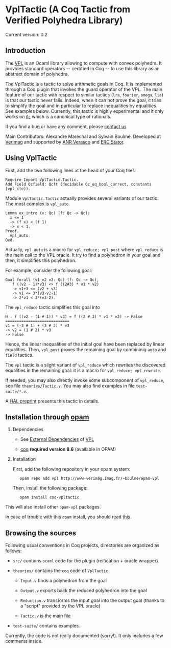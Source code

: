 # VplTactic (A Coq Tactic from Verified Polyhedra Library)

Current version: 0.2

## Introduction

The [VPL](https://github.com/VERIMAG-Polyhedra/VPL) is an Ocaml
library allowing to compute with convex polyhedra.  It provides
standard operators -- certified in Coq -- to use this library as an
abstract domain of polyhedra.

The VplTactic is a tactic to solve arithmetic goals in Coq.  It is
implemented through a Coq plugin that invokes the guard operator of
the VPL.  The main feature of our tactic with respect to similar
tactics (`lra`, `fourier`, `omega`, `lia`) is that our tactic never
fails. Indeed, when it can not prove the goal, it tries to simplify
the goal and in particular to replace inequalities by equalities. See
examples below. Currently, this tactic is highly experimental and it only works on
[`Qc`](https://coq.inria.fr/library/Coq.QArith.Qcanon.html)
which is a canonical type of rationals.

If you find a bug or have any comment, please
[contact us](mailto://verimag-polyhedra-developers@univ-grenoble-alpes.fr)

Main Contributors: Alexandre Maréchal and Sylvain Boulmé.
Developed at [Verimag](http://www-verimag.imag.fr/)
and supported by [ANR Verasco](http://verasco.imag.fr/)
and [ERC Stator](http://stator.imag.fr/).

## Using VplTactic

First, add the two following lines at the head of your Coq files:

    Require Import VplTactic.Tactic.
    Add Field Qcfield: Qcft (decidable Qc_eq_bool_correct, constants [vpl_cte]).

Module `VplTactic.Tactic` actually provides several variants of our tactic.
The most complex is `vpl_auto`.

    Lemma ex_intro (x: Qc) (f: Qc -> Qc):
      x <= 1
      -> (f x) < (f 1)
      -> x < 1.
    Proof.
      vpl_auto.
    Qed.

Actually, `vpl_auto` is a macro for `vpl_reduce; vpl_post` where `vpl_reduce`
is the main call to the VPL oracle. It try to find a polyhedron in
your goal and then, it simplifies this polyhedron.

For example, consider the following goal:

    Goal forall (v1 v2 v3: Qc) (f: Qc -> Qc),
       f ((v2 - 1)*v3) <> f ((2#3) * v1 * v2)
       -> v1+3 <= (v2 + v3)
       -> v1 <= 3*(v3-v2-1)
       -> 2*v1 < 3*(v3-2).

The `vpl_reduce` tactic simplifies this goal into

    H : f ((v2 - (1 # 1)) * v3) = f ((2 # 3) * v1 * v2) -> False
    ============================
    v1 = (-3 # 1) + (3 # 2) * v3
    -> v2 = (1 # 2) * v3
    -> False

Hence, the linear inequalities of the initial goal have been replaced
by linear equalities.  Then, `vpl_post` proves the remaining goal by
combininig `auto` and `field` tactics.

The `vpl` tactic is a slight variant of `vpl_reduce` which rewrites
the discovered equalities in the remaining goal: it is a macro for
`vpl_reduce; vpl_rewrite`.

If needed, you may also directly invoke some subcomponent of
`vpl_reduce`, see file `theories/Tactic.v`.  You may also find
examples in file `test-suite/*.v`.

A [HAL preprint](https://hal.archives-ouvertes.fr/hal-01505598) presents this tactic in details.


## Installation through [opam](https://opam.ocaml.org/)

1. Dependencies

   * See [External Dependencies](https://github.com/VERIMAG-Polyhedra/VPL/blob/master/README.md#installation)
   of [VPL](https://github.com/VERIMAG-Polyhedra/VPL)

   * [coq](https://coq.inria.fr/)
        __required version 8.6__
       (available in OPAM)

2. Installation

   First, add the following repository in your opam system:

          opam repo add vpl http://www-verimag.imag.fr/~boulme/opam-vpl

   Then, install the following package:

          opam install coq-vpltactic

  This will also install other `opam-vpl` packages.

In case of trouble with this `opam` install, you should read
[this](https://github.com/VERIMAG-Polyhedra/opam-vpl/blob/master/README.md#using-the-vpl-on-a-vagrantvirtualbox-virtual-machine).

## Browsing the sources

Following usual conventions in Coq projects, directories are organized as follows:

* `src/` contains `ocaml` code for the plugin (reification + oracle wrapper).

* `theories/` contains the `coq` code of `VplTactic`

   - `Input.v` finds a polyhedron from the goal

   - `Output.v` exports back the reduced polyhedron into the goal

   - `Reduction.v` transforms the input goal into the output goal (thanks to a "script" provided by the VPL oracle)

   - `Tactic.v` is the main file

* `test-suite/` contains examples.

Currently, the code is not really documented (sorry!). It only includes a few comments inside.

